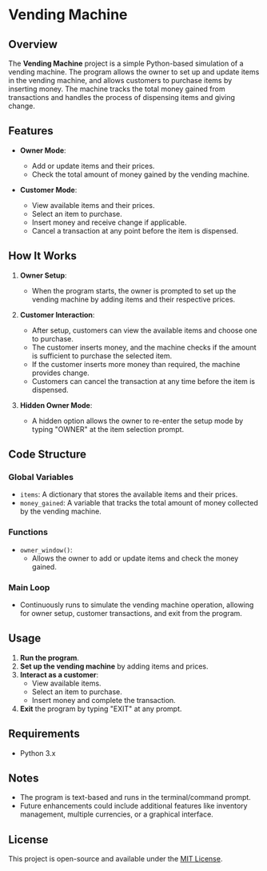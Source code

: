 # Vending Machine

## Overview

The **Vending Machine** project is a simple Python-based simulation of a vending machine. The program allows the owner to set up and update items in the vending machine, and allows customers to purchase items by inserting money. The machine tracks the total money gained from transactions and handles the process of dispensing items and giving change.

## Features

- **Owner Mode**: 
  - Add or update items and their prices.
  - Check the total amount of money gained by the vending machine.
  
- **Customer Mode**: 
  - View available items and their prices.
  - Select an item to purchase.
  - Insert money and receive change if applicable.
  - Cancel a transaction at any point before the item is dispensed.

## How It Works

1. **Owner Setup**:
   - When the program starts, the owner is prompted to set up the vending machine by adding items and their respective prices.

2. **Customer Interaction**:
   - After setup, customers can view the available items and choose one to purchase.
   - The customer inserts money, and the machine checks if the amount is sufficient to purchase the selected item.
   - If the customer inserts more money than required, the machine provides change.
   - Customers can cancel the transaction at any time before the item is dispensed.

3. **Hidden Owner Mode**:
   - A hidden option allows the owner to re-enter the setup mode by typing "OWNER" at the item selection prompt.

## Code Structure

### Global Variables

- `items`: A dictionary that stores the available items and their prices.
- `money_gained`: A variable that tracks the total amount of money collected by the vending machine.

### Functions

- `owner_window()`: 
  - Allows the owner to add or update items and check the money gained.


### Main Loop

- Continuously runs to simulate the vending machine operation, allowing for owner setup, customer transactions, and exit from the program.

## Usage

1. **Run the program**.
2. **Set up the vending machine** by adding items and prices.
3. **Interact as a customer**:
   - View available items.
   - Select an item to purchase.
   - Insert money and complete the transaction.
4. **Exit** the program by typing "EXIT" at any prompt.

## Requirements

- Python 3.x

## Notes

- The program is text-based and runs in the terminal/command prompt.
- Future enhancements could include additional features like inventory management, multiple currencies, or a graphical interface.

## License

This project is open-source and available under the [MIT License](LICENSE).
